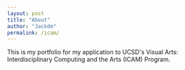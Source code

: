```yaml
---
layout: post
title: "About"
author: "Jackdm"
permalink: /icam/
---
```


This is my portfolio for my application to UCSD's Visual Arts: Interdisciplinary Computing and the Arts (ICAM) Program.
